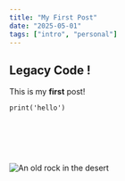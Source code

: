 ```yaml
---
title: "My First Post"
date: "2025-05-01"
tags: ["intro", "personal"]
---
```


## Legacy Code !

This is my **first** post!

```
print('hello')
```
# &nbsp;
![An old rock in the desert](https://previews.dropbox.com/p/thumb/ACpWWmOy-JZOG-SkYXa1r6djhhskEpyNM-yzA5RnQo32mI52jIXqE1a0KouLHE2RI_99BG2hno7Aj_w4wHx9nquHNBuBft_a8hxJT5-BqMWi_nvAQKhYOkfQ7snDc10GVSIDNbEeqJtVb8L8MedYNi_Nr8NVFjVzVS-oWyj4crQiIKqdR0K2Nyt9neamYCQ-mwM5P163h5cLP0BCjMtGoSF0B7Eh55S2zSSWbQpgYZe2EXIhTtHMcqLul3wJvsHYKX6H8B6AuzC5fT-6Uz5Yakexp9Qr1pOz8n6SSd538pBSCzMOZhGE6oS6Wbgzi-SgoXs/p.png)
# &nbsp;
